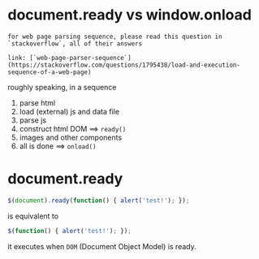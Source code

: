 ---
---

# document.ready vs window.onload

```note
for web page parsing sequence, please read this question in `stackoverflow`, all of their answers

link: [`web-page-parser-sequence`](https://stackoverflow.com/questions/1795438/load-and-execution-sequence-of-a-web-page)
```

roughly speaking, in a sequence

1. parse html
2. load (external) js and data file
3. parse js
4. construct html DOM ==> `ready()`
5. images and other components
6. all is done ==> `onload()`


# document.ready

```js
$(document).ready(function() { alert('test!'); });
```

is equivalent to

```js
$(function() { alert('test!'); });
```

it executes when `DOM` (Document Object Model) is ready.


